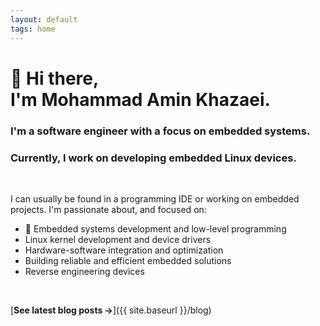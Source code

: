 ```yaml
---
layout: default
tags: home
---
```


# 👋 Hi there, <br/> I'm Mohammad Amin Khazaei.

### I'm a software engineer with a focus on embedded systems.

### Currently, I work on developing embedded Linux devices.

<br>

I can usually be found in a programming IDE or working on embedded projects.
I'm passionate about, and focused on:

- 🔧 Embedded systems development and low-level programming
- Linux kernel development and device drivers
- Hardware-software integration and optimization
- Building reliable and efficient embedded solutions
- Reverse engineering devices

<br>

[**See latest blog posts →**]({{ site.baseurl }}/blog)
